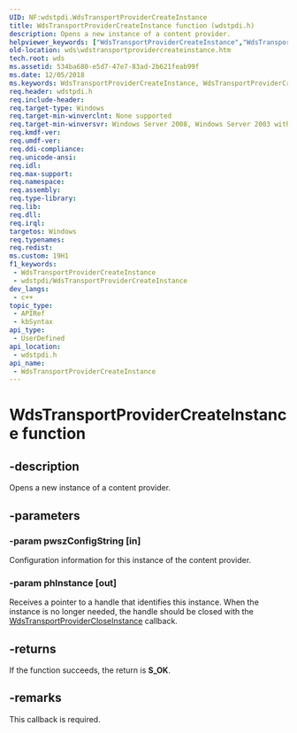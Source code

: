 ```yaml
---
UID: NF:wdstpdi.WdsTransportProviderCreateInstance
title: WdsTransportProviderCreateInstance function (wdstpdi.h)
description: Opens a new instance of a content provider.
helpviewer_keywords: ["WdsTransportProviderCreateInstance","WdsTransportProviderCreateInstance callback","WdsTransportProviderCreateInstance callback function [Windows Deployment Services]","wds.wdstransportprovidercreateinstance","wdstpdi/WdsTransportProviderCreateInstance"]
old-location: wds\wdstransportprovidercreateinstance.htm
tech.root: wds
ms.assetid: 534ba680-e5d7-47e7-83ad-2b621feab99f
ms.date: 12/05/2018
ms.keywords: WdsTransportProviderCreateInstance, WdsTransportProviderCreateInstance callback, WdsTransportProviderCreateInstance callback function [Windows Deployment Services], wds.wdstransportprovidercreateinstance, wdstpdi/WdsTransportProviderCreateInstance
req.header: wdstpdi.h
req.include-header: 
req.target-type: Windows
req.target-min-winverclnt: None supported
req.target-min-winversvr: Windows Server 2008, Windows Server 2003 with SP2 [desktop apps only]
req.kmdf-ver: 
req.umdf-ver: 
req.ddi-compliance: 
req.unicode-ansi: 
req.idl: 
req.max-support: 
req.namespace: 
req.assembly: 
req.type-library: 
req.lib: 
req.dll: 
req.irql: 
targetos: Windows
req.typenames: 
req.redist: 
ms.custom: 19H1
f1_keywords:
 - WdsTransportProviderCreateInstance
 - wdstpdi/WdsTransportProviderCreateInstance
dev_langs:
 - c++
topic_type:
 - APIRef
 - kbSyntax
api_type:
 - UserDefined
api_location:
 - wdstpdi.h
api_name:
 - WdsTransportProviderCreateInstance
---
```


# WdsTransportProviderCreateInstance function


## -description

Opens a new instance of a content provider.

## -parameters

### -param pwszConfigString [in]

Configuration information for this instance of the content provider.

### -param phInstance [out]

Receives a pointer to a handle that identifies this instance.  When the instance is no longer needed, the handle should be closed with the <a href="https://docs.microsoft.com/windows/desktop/api/wdstpdi/nf-wdstpdi-wdstransportprovidercloseinstance">WdsTransportProviderCloseInstance</a> callback.

## -returns

If the function succeeds, the return is <b>S_OK</b>.

## -remarks

This callback is required.

